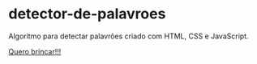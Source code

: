 # detector-de-palavroes
Algoritmo para detectar palavrões criado com HTML, CSS e JavaScript.

<a href="https://detector-de-palavroes.vercel.app" target="_blank">Quero brincar!!!</a>

